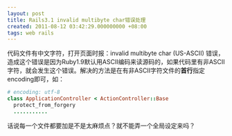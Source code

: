 ```yaml
---
layout: post
title: Rails3.1 invalid multibyte char错误处理
created: 2011-08-12 03:42:29.000000000 +08:00
tags: web rails
---
```


代码文件有中文字符，打开页面时报：invalid multibyte char (US-ASCII) 错误，造成这个错误是因为Ruby1.9默认用ASCII编码来读源码的，如果代码里有非ASCII字符，就会发生这个错误。解决的方法是在有非ASCII字符文件的**首行**指定encoding即可，如：

```ruby
# encoding: utf-8
class ApplicationController < ActionController::Base
  protect_from_forgery
  ...........
```

话说每一个文件都要加是不是太麻烦点？就不能弄一个全局设定来吗？
